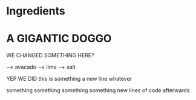 # Ingredients
# A GIGANTIC DOGGO

WE CHANGED SOMETHING HERE?

--> avacado
--> lime
--> salt

YEP WE DID this is something a new line whatever


something something something something new lines of code afterwards
